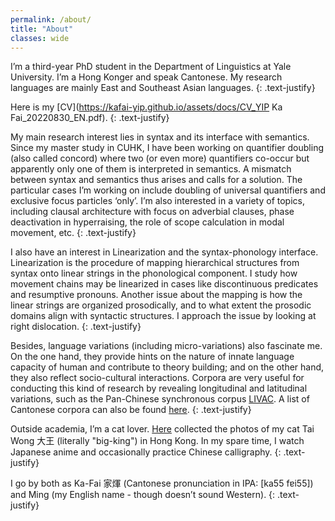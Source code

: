 ```yaml
---
permalink: /about/
title: "About"
classes: wide
---
```


I’m a third-year PhD student in the Department of Linguistics at Yale University. I’m a Hong Konger and speak Cantonese. My research languages are mainly East and Southeast Asian languages.
{: .text-justify}

Here is my [CV](https://kafai-yip.github.io/assets/docs/CV_YIP Ka Fai_20220830_EN.pdf).
{: .text-justify}

My main research interest lies in syntax and its interface with semantics. Since my master study in CUHK, I have been working on quantifier doubling (also called concord) where two (or even more) quantifiers co-occur but apparently only one of them is interpreted in semantics. A mismatch between syntax and semantics thus arises and calls for a solution. The particular cases I’m working on include doubling of universal quantifiers and exclusive focus particles ‘only’. I’m also interested in a variety of topics, including clausal architecture with focus on adverbial clauses, phase deactivation in hyperraising, the role of scope calculation in modal movement, etc.
{: .text-justify}

I also have an interest in Linearization and the syntax-phonology interface. Linearization is the procedure of mapping hierarchical structures from syntax onto linear strings in the phonological component. I study how movement chains may be linearized in cases like discontinuous predicates and resumptive pronouns. Another issue about the mapping is how the linear strings are organized prosodically, and to what extent the prosodic domains align with syntactic structures. I approach the issue by looking at right dislocation.
{: .text-justify}

Besides, language variations (including micro-variations) also fascinate me. On the one hand, they provide hints on the nature of innate language capacity of human and contribute to theory building; and on the other hand, they also reflect socio-cultural interactions. Corpora are very useful for conducting this kind of research by revealing longitudinal and latitudinal variations, such as the Pan-Chinese synchronous corpus [LIVAC](https://en.wikipedia.org/wiki/LIVAC_Synchronous_Corpus). A list of Cantonese corpora can also be found [here](https://kafai-yip.github.io/links/#cantonese).
{: .text-justify}

Outside academia, I’m a cat lover. [Here](https://kafai-yip.github.io/cats/) collected the photos of my cat Tai Wong 大王 (literally "big-king") in Hong Kong. In my spare time, I watch Japanese anime and occasionally practice Chinese calligraphy. 
{: .text-justify}

I go by both as Ka-Fai 家煇 (Cantonese pronunciation in IPA: [ka55 fɐi55]) and Ming (my English name - though doesn’t sound Western).
{: .text-justify}


